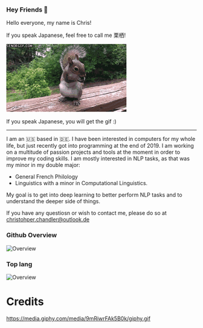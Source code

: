 ### Hey Friends 👋

Hello everyone, my name is Chris! 

If you speak Japanese, feel free to call me 栗栖!

![gift](giphy.gif)

If you speak Japanese, you will get the gif :) 

___

I am an 🇺🇸  based in 🇩🇪. I have been interested in computers for my whole life, but just recently got into programming at the end of 2019. I am working on a multitude of passion projects and tools at the moment in order to improve my coding skills. I am mostly interested in NLP tasks, as that was my minor in my double major: 
* General French Philology
* Linguistics with a minor in Computational Linguistics. 

My goal is to get into deep learning to better perform NLP tasks and to understand the deeper side of things. 

If you have any questiosn or wish to contact me, please do so at christohper.chandler@outlook.de

### Github Overview
![Overview](https://github-readme-stats.vercel.app/api?username=christopher-chandler&theme=cobalt)

### Top lang
![Overview](https://github-readme-stats.vercel.app/api/top-langs/?username=christopher-chandler&theme=cobalt)


# Credits 

https://media.giphy.com/media/9mRiwrFAk5B0k/giphy.gif
